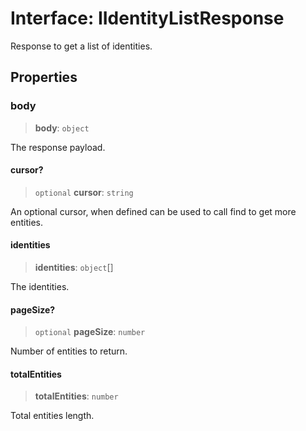 # Interface: IIdentityListResponse

Response to get a list of identities.

## Properties

### body

> **body**: `object`

The response payload.

#### cursor?

> `optional` **cursor**: `string`

An optional cursor, when defined can be used to call find to get more entities.

#### identities

> **identities**: `object`[]

The identities.

#### pageSize?

> `optional` **pageSize**: `number`

Number of entities to return.

#### totalEntities

> **totalEntities**: `number`

Total entities length.
